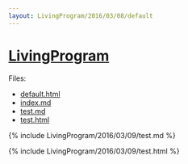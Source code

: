 ```yaml
---
layout: LivingProgram/2016/03/08/default
---
```

# [LivingProgram](https://github.com/LivingProgram)

Files:

- [default.html](https://github.com/bigdata-mindstorms/jekyll-playground/blob/gh-pages/_layouts/LivingProgram/2016/03/08/default.html)
- [index.md](https://github.com/bigdata-mindstorms/jekyll-playground/blob/gh-pages/public/LivingProgram/2016/03/09/index.md)
- [test.md](https://github.com/bigdata-mindstorms/jekyll-playground/blob/gh-pages/_includes/LivingProgram/2016/03/09/test.md)
- [test.html](https://github.com/bigdata-mindstorms/jekyll-playground/blob/gh-pages/_includes/LivingProgram/2016/03/09/test.html)

{% include LivingProgram/2016/03/09/test.md %}

{% include LivingProgram/2016/03/09/test.html %}
